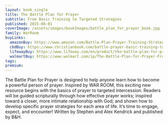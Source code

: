 ```yaml
---
layout: book_single
title: The Battle Plan for Prayer
subtitle: From Basic Training to Targeted Strategies
published: 2015-08-01
coverImage: /assets/images/bookImages/battle_plan_for_prayer_book.jpg
family: WarRoom
buyLinks:
  amazonBuy: https://www.amazon.com/Battle-Plan-Prayer-Training-Strategies/dp/1433688662/ref=sr_1_2?keywords=Battle+Plan+for+Prayer&qid=1637272285&qsid=141-6196979-4180442&sr=8-2&sres=1433688662%2C1430032111%2C1462741797%2C0996701443%2C0996701435%2C0805489479%2CB087LB33PT%2C1792117477%2CB087LGXYDJ%2CB076HF43LG%2CB07CLNLPP5%2C1430040351%2C1430039817%2CB09JM3XDWD%2C0310362725%2C1631466836&srpt=ABIS_BOOK
  cbdBuy: https://www.christianbook.com/battle-prayer-basic-training-targeted-strategies/stephen-kendrick/9781433688669/pd/688669?event=ESRCN
  lifewayBuy: https://www.lifeway.com/en/product/the-battle-plan-for-prayer-P005768101
  walmartBuy: https://www.walmart.com/ip/The-Battle-Plan-for-Prayer-From-Basic-Training-to-Targeted-Strategies-Paperback-9781433688669/44719478
tags:
premium:
---
```

The Battle Plan for Prayer is designed to help anyone learn how to become a powerful person of prayer. Inspired by WAR ROOM, this exciting new resource begins with the basics of prayer to targeted intercession. Readers will be guided scripturally through how effective prayer works; inspired toward a closer, more intimate relationship with God; and shown how to develop specific prayer strategies for each area of life. It’s time to engage, expect, and encounter! Written by Stephen and Alex Kendrick and published by B&H.
